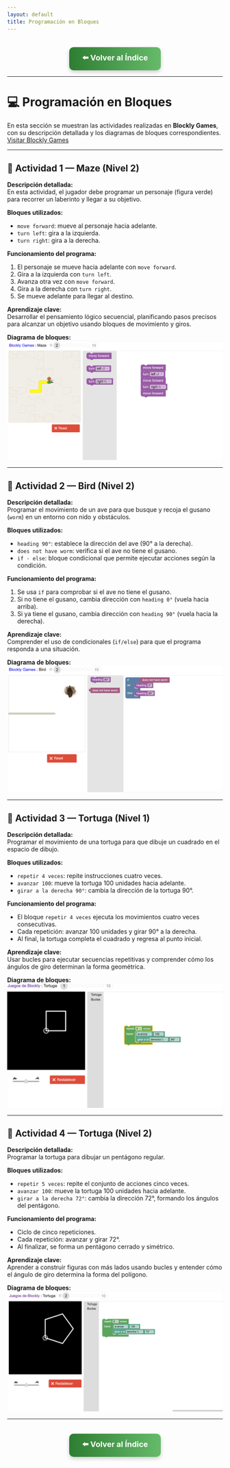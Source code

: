 ```yaml
---
layout: default
title: Programación en Bloques
---
```


<div align="center">
<a href="../Unidad1" style="
    background: linear-gradient(90deg, #2E7D32, #66BB6A);
    color: white;
    padding: 12px 30px;
    text-decoration: none;
    font-size: 18px;
    font-weight: bold;
    border-radius: 10px;
    box-shadow: 0 4px 10px rgba(0,0,0,0.2);
    display: inline-block;
    margin-top: 20px;
">
⬅️ Volver al Índice
</a>
</div>

---

# 💻 Programación en Bloques

En esta sección se muestran las actividades realizadas en **Blockly Games**, con su descripción detallada y los diagramas de bloques correspondientes.  
[Visitar Blockly Games](https://blockly.games/)

---

## 🔹 Actividad 1 — Maze (Nivel 2)

**Descripción detallada:**  
En esta actividad, el jugador debe programar un personaje (figura verde) para recorrer un laberinto y llegar a su objetivo.  

**Bloques utilizados:**  
- `move forward`: mueve al personaje hacia adelante.  
- `turn left`: gira a la izquierda.  
- `turn right`: gira a la derecha.  

**Funcionamiento del programa:**  
1. El personaje se mueve hacia adelante con `move forward`.  
2. Gira a la izquierda con `turn left`.  
3. Avanza otra vez con `move forward`.  
4. Gira a la derecha con `turn right`.  
5. Se mueve adelante para llegar al destino.  

**Aprendizaje clave:**  
Desarrollar el pensamiento lógico secuencial, planificando pasos precisos para alcanzar un objetivo usando bloques de movimiento y giros.  

**Diagrama de bloques:**  
![Diagrama de flujo](../Imagenes/Bloques_1.png)

---

## 🔹 Actividad 2 — Bird (Nivel 2)

**Descripción detallada:**  
Programar el movimiento de un ave para que busque y recoja el gusano (`worm`) en un entorno con nido y obstáculos.  

**Bloques utilizados:**  
- `heading 90°`: establece la dirección del ave (90° a la derecha).  
- `does not have worm`: verifica si el ave no tiene el gusano.  
- `if - else`: bloque condicional que permite ejecutar acciones según la condición.  

**Funcionamiento del programa:**  
1. Se usa `if` para comprobar si el ave no tiene el gusano.  
2. Si no tiene el gusano, cambia dirección con `heading 0°` (vuela hacia arriba).  
3. Si ya tiene el gusano, cambia dirección con `heading 90°` (vuela hacia la derecha).  

**Aprendizaje clave:**  
Comprender el uso de condicionales (`if/else`) para que el programa responda a una situación.  

**Diagrama de bloques:**  
![Diagrama de flujo](../Imagenes/Bloques_2.png)

---

## 🔹 Actividad 3 — Tortuga (Nivel 1)

**Descripción detallada:**  
Programar el movimiento de una tortuga para que dibuje un cuadrado en el espacio de dibujo.  

**Bloques utilizados:**  
- `repetir 4 veces`: repite instrucciones cuatro veces.  
- `avanzar 100`: mueve la tortuga 100 unidades hacia adelante.  
- `girar a la derecha 90°`: cambia la dirección de la tortuga 90°.  

**Funcionamiento del programa:**  
- El bloque `repetir 4 veces` ejecuta los movimientos cuatro veces consecutivas.  
- Cada repetición: avanzar 100 unidades y girar 90° a la derecha.  
- Al final, la tortuga completa el cuadrado y regresa al punto inicial.  

**Aprendizaje clave:**  
Usar bucles para ejecutar secuencias repetitivas y comprender cómo los ángulos de giro determinan la forma geométrica.  

**Diagrama de bloques:**  
![Diagrama de flujo](../Imagenes/Bloques_3.png)

---

## 🔹 Actividad 4 — Tortuga (Nivel 2)

**Descripción detallada:**  
Programar la tortuga para dibujar un pentágono regular.  

**Bloques utilizados:**  
- `repetir 5 veces`: repite el conjunto de acciones cinco veces.  
- `avanzar 100`: mueve la tortuga 100 unidades hacia adelante.  
- `girar a la derecha 72°`: cambia la dirección 72°, formando los ángulos del pentágono.  

**Funcionamiento del programa:**  
- Ciclo de cinco repeticiones.  
- Cada repetición: avanzar y girar 72°.  
- Al finalizar, se forma un pentágono cerrado y simétrico.  

**Aprendizaje clave:**  
Aprender a construir figuras con más lados usando bucles y entender cómo el ángulo de giro determina la forma del polígono.  

**Diagrama de bloques:**  
![Diagrama de flujo](../Imagenes/Bloques_4.png)

---

<div align="center">

<a href="../Unidad1" style="
    background: linear-gradient(90deg, #2E7D32, #66BB6A);
    color: white;
    padding: 12px 30px;
    text-decoration: none;
    font-size: 18px;
    font-weight: bold;
    border-radius: 10px;
    box-shadow: 0 4px 10px rgba(0,0,0,0.2);
    display: inline-block;
    margin-top: 20px;
">
⬅️ Volver al Índice
</a>

</div>
